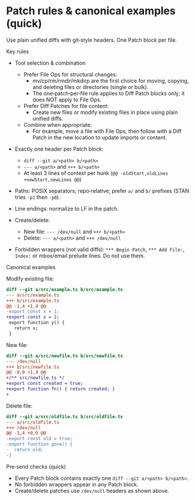 # Patch rules & canonical examples (quick)

Use plain unified diffs with git‑style headers. One Patch block per file.

Key rules

- Tool selection & combination
  - Prefer File Ops for structural changes:
    - mv/cp/rm/rmdir/mkdirp are the first choice for moving, copying, and deleting files or directories (single or bulk).
    - The one‑patch‑per‑file rule applies to Diff Patch blocks only; it does NOT apply to File Ops.
  - Prefer Diff Patches for file content:
    - Create new files or modify existing files in place using plain unified diffs.
  - Combine when appropriate:
    - For example, move a file with File Ops, then follow with a Diff Patch in the new location to update imports or content.

- Exactly one header per Patch block:
  - `diff --git a/<path> b/<path>`
  - `--- a/<path>` and `+++ b/<path>`
  - At least 3 lines of context per hunk (`@@ -oldStart,oldLines +newStart,newLines @@`)
- Paths: POSIX separators; repo‑relative; prefer `a/` and `b/` prefixes (STAN tries `-p1` then `-p0`).
- Line endings: normalize to LF in the patch.
- Create/delete:
  - New file: `--- /dev/null` and `+++ b/<path>`
  - Delete: `--- a/<path>` and `+++ /dev/null`
- Forbidden wrappers (not valid diffs): `*** Begin Patch`, `*** Add File:`, `Index:` or mbox/email prelude lines. Do not use them.

Canonical examples

Modify existing file:

```diff
diff --git a/src/example.ts b/src/example.ts
--- a/src/example.ts
+++ b/src/example.ts
@@ -1,4 +1,4 @@
-export const x = 1;
+export const x = 2;
 export function y() {
   return x;
 }
```

New file:

```diff
diff --git a/src/newfile.ts b/src/newfile.ts
--- /dev/null
+++ b/src/newfile.ts
@@ -0,0 +1,4 @@
+/** src/newfile.ts */
+export const created = true;
+export function fn() { return created; }
+
```

Delete file:

```diff
diff --git a/src/oldfile.ts b/src/oldfile.ts
--- a/src/oldfile.ts
+++ /dev/null
@@ -1,4 +0,0 @@
-export const old = true;
-export function gone() {
-  return old;
-}
```

Pre‑send checks (quick)

- Every Patch block contains exactly one `diff --git a/<path> b/<path>`.
- No forbidden wrappers appear in any Patch block.
- Create/delete patches use `/dev/null` headers as shown above.
